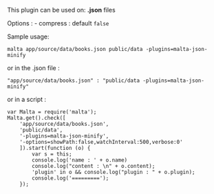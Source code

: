 This plugin can be used on: **.json** files

Options : 
    - compress : default `false`

Sample usage:  

    malta app/source/data/books.json public/data -plugins=malta-json-minify

or in the .json file :

    "app/source/data/books.json" : "public/data -plugins=malta-json-minify"

or in a script : 

    var Malta = require('malta');
    Malta.get().check([
        'app/source/data/books.json',
        'public/data',
        '-plugins=malta-json-minify',
        '-options=showPath:false,watchInterval:500,verbose:0'
        ]).start(function (o) {
            var s = this;
            console.log('name : ' + o.name)
            console.log("content : \n" + o.content);
            'plugin' in o && console.log("plugin : " + o.plugin);
            console.log('=========');
        });
